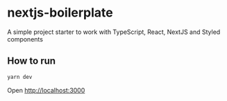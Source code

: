 # nextjs-boilerplate

A simple project starter to work with TypeScript, React, NextJS and Styled components

## How to run

```bash
yarn dev
```

Open [http://localhost:3000](http://localhost:3000)
